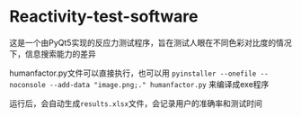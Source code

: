 # Reactivity-test-software
这是一个由PyQt5实现的反应力测试程序，旨在测试人眼在不同色彩对比度的情况下，信息搜索能力的差异

humanfactor.py文件可以直接执行，也可以用
`pyinstaller --onefile --noconsole --add-data "image.png;." humanfactor.py`
来编译成exe程序

运行后，会自动生成`results.xlsx`文件，会记录用户的准确率和测试时间
